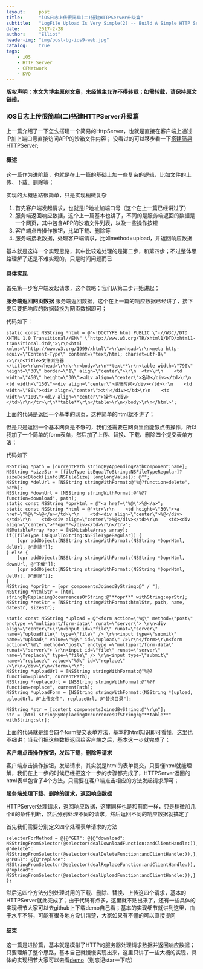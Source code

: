 ```yaml
---
layout:     post
title:      "iOS日志上传很简单(二)搭建HTTPServer升级篇"
subtitle:   "LogFile Upload Is Very Simple(2) -- Build A Simple HTTP Server"
date:       2017-2-28
author:     "Elliot"
header-img: "img/post-bg-ios9-web.jpg"
catalog:    true
tags:
    - iOS
    - HTTP Server
    - CFNetwork
    - KVO
---
```

**版权声明：本文为博主原创文章，未经博主允许不得转载；如需转载，请保持原文链接。**

### iOS日志上传很简单(二)搭建HTTPServer升级篇

上一篇介绍了一下怎么搭建一个简易的HttpServer，也就是直接在客户端上通过IP加上端口号直接访问APP的沙箱文件内容；
没看过的可以移步看一下[搭建简易HTTPServer](https://elliotsomething.github.io/2017/02/25/%E6%97%A5%E5%BF%97%E4%B8%8A%E4%BC%A0%E5%BE%88%E7%AE%80%E5%8D%95(%E4%B8%80)%E6%90%AD%E5%BB%BA%E7%AE%80%E6%98%93%E7%9A%84HTTP%E6%9C%8D%E5%8A%A1%E5%99%A8/);

#### 概述

这一篇作为进阶篇，也就是在上一篇的基础上加一些复杂的逻辑，比如文件的上传、下载、删除等；

实现的大概思路很简单，只是实现稍微复杂

1. 首先客户端发起请求，也就是IP地址加端口号（这个在上一篇已经讲过了）
2. 服务端返回响应数据，这个上一篇基本也讲了，不同的是服务端返回的数据是一个网页，其中包含APP的沙箱文件列表，以及一些操作按钮
3. 客户端点击操作按钮，比如下载、删除等
4. 服务端接收数据，处理客户端请求，比如method=upload，并返回响应数据

基本就是这样一个实现思路，其中比较难处理的是第二步，和第四步；不过整体思路理解了还是不难实现的，只是时间问题而已

#### 具体实现

首先第一步客户端发起请求，这个忽略；我们从第二步开始讲起；

**服务端返回网页数据**
服务端返回数据，这个在上一篇的响应数据已经讲了，接下来只要把响应的数据替换为网页数据即可；

代码如下：

```objective_C
static const NSString *html = @"<!DOCTYPE html PUBLIC \"-//W3C//DTD XHTML 1.0 Transitional//EN\" \"http://www.w3.org/TR/xhtml1/DTD/xhtml1-transitional.dtd\">\r\n<html xmlns=\"http://www.w3.org/1999/xhtml\">\r\n<head>\r\n<meta http-equiv=\"Content-Type\" content=\"text/html; charset=utf-8\" />\r\n<title>文件浏览器</title>\r\n</head>\r\n\r\n<body>\r\n**text**\r\n<table width=\"790\" height=\"30\" border=\"1\" align=\"center\">\r\n  <tr>\r\n    <td width=\"450\" height=\"30\"><div align=\"center\">名称</div></td>\r\n    <td width=\"160\"><div align=\"center\">编辑时间</div></td>\r\n    <td width=\"80\"><div align=\"center\">大小</div></td>\r\n    <td width=\"100\"><div align=\"center\">操作</div></td>\r\n</tr>\r\n**table**\r\n</table>\r\n</body>\r\n</html>";
```
上面的代码是返回一个基本的网页，这种简单的html就不讲了；

但是只是返回一个基本网页是不够的，我们还需要在网页里面能够点击操作，所以我加了一个简单的form表单，然后加了上传、替换、下载、删除四个提交表单方法；

代码如下

```objective_c
NSString *path = [currentPath stringByAppendingPathComponent:name];
NSString *sizeStr = [fileType isEqualToString:NSFileTypeRegular]? sizeDescBlock([info[NSFileSize] longLongValue]): @"";
NSString *delUrl = [NSString stringWithFormat:@"%@?function=delete", path];
NSString *downUrl = [NSString stringWithFormat:@"%@?function=download", path];
static const NSString *oprHtml = @"<a href=\"%@\">%@</a>";
static const NSString *html = @"<tr>\r\n    <td height=\"30\"><a href=\"%@\">%@</a></td>\r\n    <td><div align=\"center\">%@</div></td>\r\n    <td><div align=\"center\">%@</div></td>\r\n    <td><div align=\"center\">**opr**</div></td>\r\n</tr>";
NSMutableArray *opr = [NSMutableArray array];
if([fileType isEqualToString:NSFileTypeRegular]) {
	[opr addObject:[NSString stringWithFormat:(NSString *)oprHtml, delUrl, @"删除"]];
} else {
	[opr addObject:[NSString stringWithFormat:(NSString *)oprHtml, downUrl, @"下载"]];
	[opr addObject:[NSString stringWithFormat:(NSString *)oprHtml, delUrl, @"删除"]];
}
NSString *oprStr = [opr componentsJoinedByString:@" / "];
NSString *htmlStr = [html stringByReplacingOccurrencesOfString:@"**opr**" withString:oprStr];
NSString *retStr = [NSString stringWithFormat:htmlStr, path, name, dateStr, sizeStr];

static const NSString *upload = @"<form action=\"%@\" method=\"post\" enctype =\"multipart/form-data\" runat=\"server\"> \r\n<div align=\"center\">\r\n<input id=\"file\" runat=\"server\" name=\"uploadfile\" type=\"file\" /> \r\n<input type=\"submit\" name=\"upload\" value=\"%@\" id=\"upload\" />\r\n</form>\r\n<form action=\"%@\" method=\"post\" enctype =\"multipart/form-data\" runat=\"server\"> \r\n<input id=\"file\" runat=\"server\" name=\"replace\" type=\"file\" /> \r\n<input type=\"submit\" name=\"replace\" value=\"%@\" id=\"replace\" />\r\n</div>\r\n</form>\r\n";
NSString *uploadUrl = [NSString stringWithFormat:@"%@?function=upload", currentPath];
NSString *replaceUrl = [NSString stringWithFormat:@"%@?function=replace", currentPath];
NSString *uploadForm = [NSString stringWithFormat:(NSString *)upload, uploadUrl, @"上传文件", replaceUrl, @"替换目录"];

NSString *str = [content componentsJoinedByString:@"\r\n"];
str = [html stringByReplacingOccurrencesOfString:@"**table**" withString:str];
```
上面的代码就是组合四个form提交表单方法，基本的html知识即可看懂，这里也不细讲；当我们把这些数据返回给客户端之后，基本这一步就完成了；

**客户端点击操作按钮，发起下载，删除等请求**

客户端点击操作按钮，发起请求，其实就是html的表单提交，只要懂html就能理解，我们在上一步的时候已经把这个一步的步骤都完成了，HTTPServer返回的html表单包含了4个方法，只需要在客户端点击相应的方法发起请求即可；

**服务端处理下载、删除的请求，返回响应数据**

HTTPServer处理请求，返回响应数据，这里同样也是和前面一样，只是稍微加几个if的条件判断，然后分别处理不同的请求，然后返回不同的响应数据就搞定了

首先我们需要分别定义四个处理表单请求的方法

```objective_c
selectorForMethod = @{@"GET": @{@"download": NSStringFromSelector(@selector(dealDownloadFunction:andClientHandle:)),
@"delete": NSStringFromSelector(@selector(dealDeleteFunction:andClientHandle:)),},
@"POST": @{@"replace": NSStringFromSelector(@selector(dealReplaceFunction:andClientHandle:)),
@"upload": NSStringFromSelector(@selector(dealUploadFunction:andClientHandle:)),}
};
```
然后这四个方法分别处理对用的下载、删除、替换、上传这四个请求，基本的HTTPServer就此完成了；由于代码有点多，这里就不贴出来了，还有一些具体的实现细节大家可以去github上下载demo自己看；基本的实现细节就讲到这里，由于水平不够，可能有很多地方没讲清楚，大家如果有不懂的可以直接提问

#### 结束

这一篇是进阶篇，基本就是模拟了HTTP的服务器处理请求数据并返回响应数据；只要理解了整个思路，基本自己就慢慢实现出来，这里只讲了一些大概的实现，具体的实现细节大家可以去看[demo](https://github.com/Elliotsomething/HTTPServerDemo)（别忘记star一下哈）
